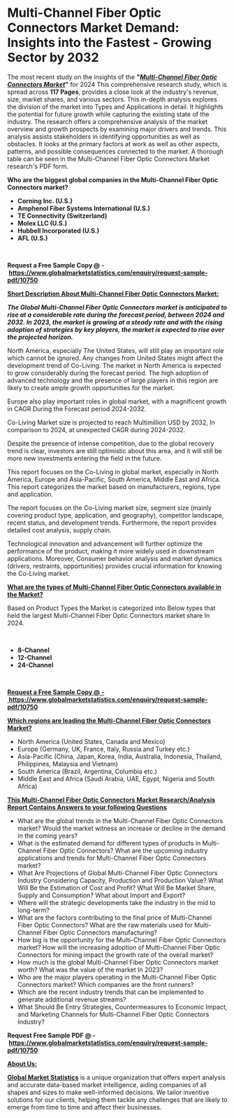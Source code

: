 <h1>Multi-Channel Fiber Optic Connectors Market Demand: Insights into the Fastest - Growing Sector by 2032</h1>
<p>The most recent study on the insights of the <strong>"</strong><a href="https://www.globalmarketstatistics.com/market-reports/multi-channel-fiber-optic-connectors-market-10750"><strong><em>Multi-Channel Fiber Optic Connectors Market</em></strong></a><strong>"</strong>&nbsp;for 2024 This comprehensive research study, which is spread across <strong>117 Pages</strong>, provides a close look at the industry's revenue, size, market shares, and various sectors. This in-depth analysis explores the division of the market into Types and Applications in detail. It highlights the potential for future growth while capturing the existing state of the industry. The research offers a comprehensive analysis of the market overview and growth prospects by examining major drivers and trends. This analysis assists stakeholders in identifying opportunities as well as obstacles. It looks at the primary factors at work as well as other aspects, patterns, and possible consequences connected to the market. A thorough table can be seen in the Multi-Channel Fiber Optic Connectors Market research's PDF form.</p>
<p><strong>Who are the biggest global companies in the Multi-Channel Fiber Optic Connectors market?<br /></strong></p>
<ul>
<li><strong>Corning Inc. (U.S.)</strong></li>
<li><strong>Amphenol Fiber Systems International (U.S.)</strong></li>
<li><strong>TE Connectivity (Switzerland)</strong></li>
<li><strong>Molex LLC (U.S.)</strong></li>
<li><strong>Hubbell Incorporated (U.S.)</strong></li>
<li><strong>AFL (U.S.)</strong></li>
</ul>
<p>&nbsp;</p>
<p><strong>Request a Free Sample Copy @ -&nbsp;</strong><a href="https://www.globalmarketstatistics.com/enquiry/request-sample-pdf/10750"><strong>https://www.globalmarketstatistics.com/enquiry/request-sample-pdf/10750</strong></a></p>
<p><strong><u>Short Description About Multi-Channel Fiber Optic Connectors Market:</u></strong></p>
<p><strong><em>The Global Multi-Channel Fiber Optic Connectors market is anticipated to rise at a considerable rate during the forecast period, between 2024 and 2032. In 2023, the market is growing at a steady rate and with the rising adoption of strategies by key players, the market is expected to rise over the projected horizon.</em></strong></p>
<p>North America, especially The United States, will still play an important role which cannot be ignored. Any changes from United States might affect the development trend of Co-Living. The market in North America is expected to grow considerably during the forecast period. The high adoption of advanced technology and the presence of large players in this region are likely to create ample growth opportunities for the market.</p>
<p>Europe also play important roles in global market, with a magnificent growth in CAGR During the Forecast period 2024-2032.</p>
<p>Co-Living Market size is projected to reach Multimillion USD by 2032, In comparison to 2024, at unexpected CAGR during 2024-2032.</p>
<p>Despite the presence of intense competition, due to the global recovery trend is clear, investors are still optimistic about this area, and it will still be more new investments entering the field in the future.</p>
<p>This report focuses on the Co-Living in global market, especially in North America, Europe and Asia-Pacific, South America, Middle East and Africa. This report categorizes the market based on manufacturers, regions, type and application.</p>
<p>The report focuses on the Co-Living market size, segment size (mainly covering product type, application, and geography), competitor landscape, recent status, and development trends. Furthermore, the report provides detailed cost analysis, supply chain.</p>
<p>Technological innovation and advancement will further optimize the performance of the product, making it more widely used in downstream applications. Moreover, Consumer behavior analysis and market dynamics (drivers, restraints, opportunities) provides crucial information for knowing the Co-Living market.</p>
<p><strong><u>What are the types of Multi-Channel Fiber Optic Connectors available in the Market?</u></strong></p>
<p>Based on Product Types the Market is categorized into Below types that held the largest Multi-Channel Fiber Optic Connectors market share In 2024.</p>
<p>&nbsp;</p>
<ul>
<li><strong>8-Channel</strong></li>
<li><strong>12-Channel</strong></li>
<li><strong>24-Channel</strong></li>
</ul>
<p>&nbsp;</p>
<p><strong><u>Request a Free Sample Copy @ -&nbsp;</u></strong><a href="https://www.globalmarketstatistics.com/enquiry/request-sample-pdf/10750"><strong>https://www.globalmarketstatistics.com/enquiry/request-sample-pdf/10750</strong></a></p>
<p><strong><u>Which regions are leading the Multi-Channel Fiber Optic Connectors Market?</u></strong></p>
<ul>
<li>North America (United States, Canada and Mexico)</li>
<li>Europe (Germany, UK, France, Italy, Russia and Turkey etc.)</li>
<li>Asia-Pacific (China, Japan, Korea, India, Australia, Indonesia, Thailand, Philippines, Malaysia and Vietnam)</li>
<li>South America (Brazil, Argentina, Columbia etc.)</li>
<li>Middle East and Africa (Saudi Arabia, UAE, Egypt, Nigeria and South Africa)</li>
</ul>
<p><strong><u>This Multi-Channel Fiber Optic Connectors Market Research/Analysis Report Contains Answers to your following Questions</u></strong></p>
<ul>
<li>What are the global trends in the Multi-Channel Fiber Optic Connectors market? Would the market witness an increase or decline in the demand in the coming years?</li>
<li>What is the estimated demand for different types of products in Multi-Channel Fiber Optic Connectors? What are the upcoming industry applications and trends for Multi-Channel Fiber Optic Connectors market?</li>
<li>What Are Projections of Global Multi-Channel Fiber Optic Connectors Industry Considering Capacity, Production and Production Value? What Will Be the Estimation of Cost and Profit? What Will Be Market Share, Supply and Consumption? What about Import and Export?</li>
<li>Where will the strategic developments take the industry in the mid to long-term?</li>
<li>What are the factors contributing to the final price of Multi-Channel Fiber Optic Connectors? What are the raw materials used for Multi-Channel Fiber Optic Connectors manufacturing?</li>
<li>How big is the opportunity for the Multi-Channel Fiber Optic Connectors market? How will the increasing adoption of Multi-Channel Fiber Optic Connectors for mining impact the growth rate of the overall market?</li>
<li>How much is the global Multi-Channel Fiber Optic Connectors market worth? What was the value of the market In 2023?</li>
<li>Who are the major players operating in the Multi-Channel Fiber Optic Connectors market? Which companies are the front runners?</li>
<li>Which are the recent industry trends that can be implemented to generate additional revenue streams?</li>
<li>What Should Be Entry Strategies, Countermeasures to Economic Impact, and Marketing Channels for Multi-Channel Fiber Optic Connectors Industry?</li>
</ul>
<p><strong>Request Free Sample PDF @ -&nbsp;</strong><a href="https://www.globalmarketstatistics.com/enquiry/request-sample-pdf/10750"><strong>https://www.globalmarketstatistics.com/enquiry/request-sample-pdf/10750</strong></a></p>
<p><strong><u>About Us:</u></strong></p>
<p><a href="https://www.globalmarketstatistics.com/enquiry/request-sample-pdf/10750"><strong>Global Market Statistics</strong></a>&nbsp;is a unique organization that offers expert analysis and accurate data-based market intelligence, aiding companies of all shapes and sizes to make well-informed decisions. We tailor inventive solutions for our clients, helping them tackle any challenges that are likely to emerge from time to time and affect their businesses.</p>